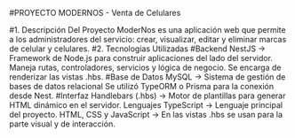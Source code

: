 #PROYECTO MODERNOS - Venta de Celulares

#1. Descripción Del Proyecto
 ModerNos es una aplicación web que permite a los administradores del servicio: crear, visualizar, editar y eliminar marcas de celular y celulares. 
#2. Tecnologias Utilizadas
#Backend
 NestJS → Framework de Node.js para construir aplicaciones del lado del servidor. 
 Maneja rutas, controladores, servicios y lógica de negocio. Se encarga de renderizar las vistas .hbs.
#Base de Datos
 MySQL → Sistema de gestión de bases de datos relacional Se utilizó TypeORM o Prisma para la conexión desde Nest.
#Interfaz
 Handlebars (.hbs) → Motor de plantillas para generar HTML dinámico en el servidor.
Lenguajes
 TypeScript → Lenguaje principal del proyecto.
HTML, CSS y JavaScript → En las vistas .hbs se usan para la parte visual y de interacción.
